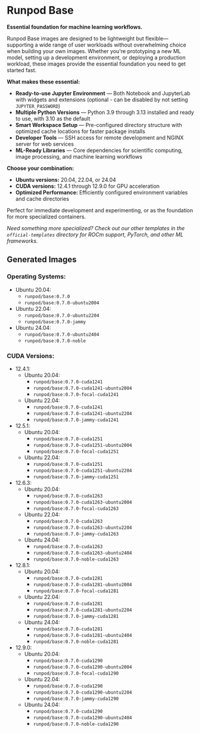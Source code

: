 <h1>Runpod Base</h1>

**Essential foundation for machine learning workflows.**

Runpod Base images are designed to be lightweight but flexible—supporting a wide range of user workloads without overwhelming choice when building your own images. Whether you're prototyping a new ML model, setting up a development environment, or deploying a production workload, these images provide the essential foundation you need to get started fast.

**What makes these essential:**
- **Ready-to-use Jupyter Environment** — Both Notebook and JupyterLab with widgets and extensions (optional - can be disabled by not setting `JUPYTER_PASSWORD`)
- **Multiple Python Versions** — Python 3.9 through 3.13 installed and ready to use, with 3.10 as the default
- **Smart Workspace Setup** — Pre-configured directory structure with optimized cache locations for faster package installs
- **Developer Tools** — SSH access for remote development and NGINX server for web services
- **ML-Ready Libraries** — Core dependencies for scientific computing, image processing, and machine learning workflows

**Choose your combination:**
- **Ubuntu versions:** 20.04, 22.04, or 24.04
- **CUDA versions:** 12.4.1 through 12.9.0 for GPU acceleration
- **Optimized Performance:** Efficiently configured environment variables and cache directories

Perfect for immediate development and experimenting, or as the foundation for more specialized containers.

*Need something more specialized? Check out our other templates in the `official-templates` directory for ROCm support, PyTorch, and other ML frameworks.*

<div class="base-images">

## Generated Images

### Operating Systems:
- Ubuntu 20.04:
    - `runpod/base:0.7.0`
    - `runpod/base:0.7.0-ubuntu2004`
- Ubuntu 22.04:
    - `runpod/base:0.7.0-ubuntu2204`
    - `runpod/base:0.7.0-jammy`
- Ubuntu 24.04:
    - `runpod/base:0.7.0-ubuntu2404`
    - `runpod/base:0.7.0-noble`

### CUDA Versions:
- 12.4.1:
    - Ubuntu 20.04:
        - `runpod/base:0.7.0-cuda1241`
        - `runpod/base:0.7.0-cuda1241-ubuntu2004`
        - `runpod/base:0.7.0-focal-cuda1241`
    - Ubuntu 22.04:
        - `runpod/base:0.7.0-cuda1241`
        - `runpod/base:0.7.0-cuda1241-ubuntu2204`
        - `runpod/base:0.7.0-jammy-cuda1241`
- 12.5.1:
    - Ubuntu 20.04:
        - `runpod/base:0.7.0-cuda1251`
        - `runpod/base:0.7.0-cuda1251-ubuntu2004`
        - `runpod/base:0.7.0-focal-cuda1251`
    - Ubuntu 22.04:
        - `runpod/base:0.7.0-cuda1251`
        - `runpod/base:0.7.0-cuda1251-ubuntu2204`
        - `runpod/base:0.7.0-jammy-cuda1251`
- 12.6.3:
    - Ubuntu 20.04:
        - `runpod/base:0.7.0-cuda1263`
        - `runpod/base:0.7.0-cuda1263-ubuntu2004`
        - `runpod/base:0.7.0-focal-cuda1263`
    - Ubuntu 22.04:
        - `runpod/base:0.7.0-cuda1263`
        - `runpod/base:0.7.0-cuda1263-ubuntu2204`
        - `runpod/base:0.7.0-jammy-cuda1263`
    - Ubuntu 24.04:
        - `runpod/base:0.7.0-cuda1263`
        - `runpod/base:0.7.0-cuda1263-ubuntu2404`
        - `runpod/base:0.7.0-noble-cuda1263`
- 12.8.1:
    - Ubuntu 20.04:
        - `runpod/base:0.7.0-cuda1281`
        - `runpod/base:0.7.0-cuda1281-ubuntu2004`
        - `runpod/base:0.7.0-focal-cuda1281`
    - Ubuntu 22.04:
        - `runpod/base:0.7.0-cuda1281`
        - `runpod/base:0.7.0-cuda1281-ubuntu2204`
        - `runpod/base:0.7.0-jammy-cuda1281`
    - Ubuntu 24.04:
        - `runpod/base:0.7.0-cuda1281`
        - `runpod/base:0.7.0-cuda1281-ubuntu2404`
        - `runpod/base:0.7.0-noble-cuda1281`
- 12.9.0:
    - Ubuntu 20.04:
        - `runpod/base:0.7.0-cuda1290`
        - `runpod/base:0.7.0-cuda1290-ubuntu2004`
        - `runpod/base:0.7.0-focal-cuda1290`
    - Ubuntu 22.04:
        - `runpod/base:0.7.0-cuda1290`
        - `runpod/base:0.7.0-cuda1290-ubuntu2204`
        - `runpod/base:0.7.0-jammy-cuda1290`
    - Ubuntu 24.04:
        - `runpod/base:0.7.0-cuda1290`
        - `runpod/base:0.7.0-cuda1290-ubuntu2404`
        - `runpod/base:0.7.0-noble-cuda1290`
</div>
